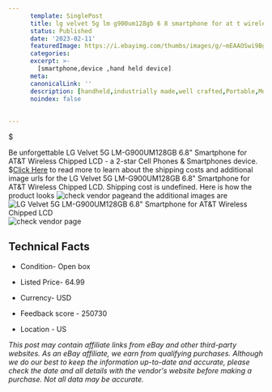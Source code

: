 ```yaml
---
      template: SinglePost
      title: lg velvet 5g lm g900um128gb 6 8 smartphone for at t wireless chipped lcd
      status: Published
      date: '2023-02-11'
      featuredImage: https://i.ebayimg.com/thumbs/images/g/~mEAAOSwi9BgW5xA/s-l225.jpg
      categories: 
      excerpt: >-
        [smartphone,device ,hand held device]
      meta:
      canonicalLink: ''
      description: [handheld,industrially made,well crafted,Portable,Mobile,Compact,Convenient,Lightweight,Maneuverable,Man-portable,Miniature,Carriable,Hand-held,Light,Holdable,Transportable,Mobile device,Pocket-sized,On-the-go,Wireless,Cordless,Compact size,Convenient size, smartphone,device ,hand held device]
      noindex: false
      
        
---
```

$

Be unforgettable LG Velvet 5G LM-G900UM128GB 6.8" Smartphone for AT&T Wireless Chipped LCD - a 2-star Cell Phones & Smartphones device.
$[Click Here](https://www.ebay.com/itm/204238801225?hash=item2f8d94c949%3Ag%3A%7EmEAAOSwi9BgW5xA&mkevt=1&mkcid=1&mkrid=711-53200-19255-0&campid=%253CePNCampaignId%253E&customid=%253CreferenceId%253E&toolid=10049) to read more to learn about the shipping costs and additional image urls for the LG Velvet 5G LM-G900UM128GB 6.8" Smartphone for AT&T Wireless Chipped LCD. Shipping cost is undefined. Here is how the product looks ![check vendor page](https://i.ebayimg.com/thumbs/images/g/~mEAAOSwi9BgW5xA/s-l225.jpg)and the additional images are![LG Velvet 5G LM-G900UM128GB 6.8" Smartphone for AT&T Wireless Chipped LCD](https://i.ebayimg.com/images/g/~mEAAOSwi9BgW5xA/s-l1600.jpg)![check vendor page](https://origin-galleryplus.ebayimg.com/ws/web/204238801225_2_0_1/225x225.jpg,https://origin-galleryplus.ebayimg.com/ws/web/204238801225_3_0_1/225x225.jpg,https://origin-galleryplus.ebayimg.com/ws/web/204238801225_4_0_1/225x225.jpg,https://origin-galleryplus.ebayimg.com/ws/web/204238801225_5_0_1/225x225.jpg)



 ## Technical Facts 



     
      

 - Condition- Open box 


      

 - Listed Price- 64.99 


      

 - Currency- USD 


      

 - Feedback score - 250730 


      

 - Location - US 


      
      

 *_This post may contain affiliate links from eBay and other third-party websites. As an eBay affiliate, we earn from qualifying purchases. Although we do our best to keep the information up-to-date and accurate, please check the date and all details with the vendor's website before making a purchase. Not all data may be accurate._*






